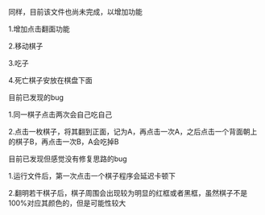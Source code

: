 同样，目前该文件也尚未完成，以增加功能

1.增加点击翻面功能

2.移动棋子

3.吃子

4.死亡棋子安放在棋盘下面


目前已发现的bug

1.同一棋子点击两次会自己吃自己

2.点击一枚棋子，将其翻到正面，记为A，再点击一次A，之后点击一个背面朝上的棋子B，再点击一次B，A会吃掉B


目前已发现但感觉没有修复思路的bug

1.运行文件后，第一次点击一个棋子程序会延迟卡顿下

2.翻明若干棋子后，棋子周围会出现较为明显的红框或者黑框，虽然棋子不是100%对应其颜色的，但是可能性较大
